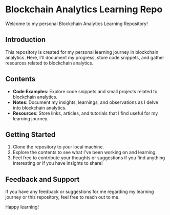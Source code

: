 # Blockchain Analytics Learning Repo

Welcome to my personal Blockchain Analytics Learning Repository!

## Introduction

This repository is created for my personal learning journey in blockchain analytics. Here, I'll document my progress, store code snippets, and gather resources related to blockchain analytics.

## Contents

- **Code Examples**: Explore code snippets and small projects related to blockchain analytics.
- **Notes**: Document my insights, learnings, and observations as I delve into blockchain analytics.
- **Resources**: Store links, articles, and tutorials that I find useful for my learning journey.

## Getting Started

1. Clone the repository to your local machine.
2. Explore the contents to see what I've been working on and learning.
3. Feel free to contribute your thoughts or suggestions if you find anything interesting or if you have insights to share!

## Feedback and Support

If you have any feedback or suggestions for me regarding my learning journey or this repository, feel free to reach out to me.

Happy learning!

